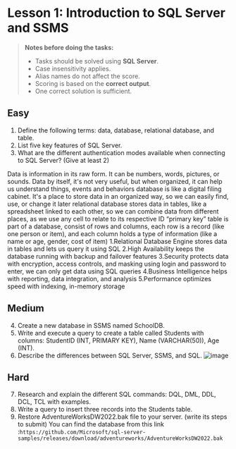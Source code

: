 # Lesson 1: Introduction to SQL Server and SSMS

> **Notes before doing the tasks:**
> - Tasks should be solved using **SQL Server**.
> - Case insensitivity applies.
> - Alias names do not affect the score.
> - Scoring is based on the **correct output**.
> - One correct solution is sufficient.

## Easy
1. Define the following terms: data, database, relational database, and table. 
2. List five key features of SQL Server.
3. What are the different authentication modes available when connecting to SQL Server? (Give at least 2)

Data is information in its raw form. It can be numbers, words, pictures, or sounds. Data by itself, it's not very useful, but when organized, it can help us understand things, events and behaviors
database is like a digital filing cabinet. It's a place to store data in an organized way, so we can easily find, use, or change it later
relational database stores data in tables, like a spreadsheet linked to each other, so we can combine data from different places, as we use any cell to relate to its respective ID “primary key”
table is part of a database, consist of rows and columns, each row is a record (like one person or item), and each column holds a type of information (like a name or age, gender, cost of item)
1.Relational Database Engine stores data in tables and lets us query it using SQL
2.High Availability keeps the database running with backup and failover features
3.Security protects data with encryption, access controls, and masking using login and password to enter, we can only get data using SQL queries 
4.Business Intelligence helps with reporting, data integration, and analysis
5.Performance optimizes speed with indexing, in-memory storage

## Medium
4. Create a new database in SSMS named SchoolDB.
5. Write and execute a query to create a table called Students with columns: StudentID (INT, PRIMARY KEY), Name (VARCHAR(50)), Age (INT).
6. Describe the differences between SQL Server, SSMS, and SQL.
![image](https://github.com/user-attachments/assets/cca0b2b7-3347-4a99-8218-cd66984f88ef)

## Hard
7. Research and explain the different SQL commands: DQL, DML, DDL, DCL, TCL with examples.
8. Write a query to insert three records into the Students table.
9. Restore AdventureWorksDW2022.bak file to your server. (write its steps to submit)
   You can find the database from this link :`https://github.com/Microsoft/sql-server-samples/releases/download/adventureworks/AdventureWorksDW2022.bak`
